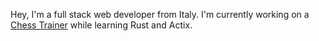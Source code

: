 



Hey, I'm a full stack web developer from Italy. I'm currently working on a [Chess Trainer](https://github.com/Proioxis4/chess-trainer) while learning Rust and Actix.

